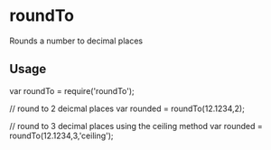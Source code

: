 roundTo
================

Rounds a number to decimal places

## Usage

var roundTo = require('roundTo');

// round to 2 deicmal places
var rounded = roundTo(12.1234,2);

// round to 3 decimal places using the ceiling method
var rounded = roundTo(12.1234,3,'ceiling');